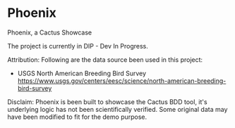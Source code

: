 # Phoenix
Phoenix, a Cactus Showcase

The project is currently in DIP - Dev In Progress.

Attribution:
Following are the data source been used in this project:
* USGS North American Breeding Bird Survey https://www.usgs.gov/centers/eesc/science/north-american-breeding-bird-survey

Disclaim: Phoenix is been built to showcase the Cactus BDD tool, it's underlying logic has not been scientifically verified. Some original data may have been modified to fit for the demo purpose.
